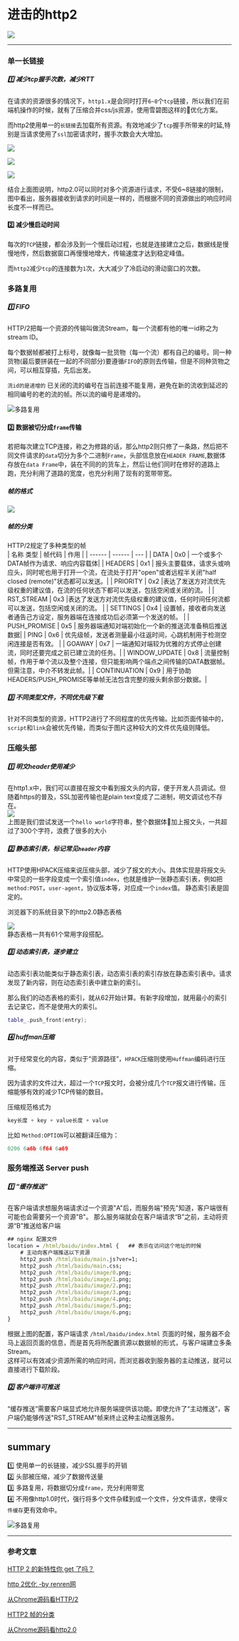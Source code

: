 # 进击的http2
![](/blog_assets/http2_cover.png)
___
### 单一长链接
##### 1️⃣ 减少tcp握手次数，减少RTT
在请求的资源很多的情况下，`http1.x`是会同时打开`6~8`个`tcp`链接，所以我们在前端机操作的时候，就有了压缩合并css/js资源，使用雪碧图这样的优化方案。   

而http2使用单一的`长链接`去加载所有资源。有效地减少了`tcp`握手所带来的时延,特别是当请求使用了`ssl`加密请求时，握手次数会大大增加。 
  

![](/blog_assets/http2_multiplex_1.png)

![](/blog_assets/http2_multiplex_2.png)

![](/blog_assets/timeline_detail.png)     

结合上面图说明，http2.0可以同时对多个资源进行请求，不受6~8链接的限制，图中看出，服务器接收到请求的时间是一样的，而根据不同的资源做出的响应时间长度不一样而已。 

#### 2️⃣ 减少慢启动时间
每次的`TCP`链接，都会涉及到一个慢启动过程，也就是连接建立之后，数据线是慢慢地传，然后数据窗口再慢慢地增大，传输速度才达到稳定峰值。

而`http2`减少`tcp`的连接数为`1`次，大大减少了冷启动的滑动窗口的次数。

### 多路复用     
##### 1️⃣ FIFO   
HTTP/2把每一个资源的传输叫做流Stream，每一个流都有他的唯一id称之为stream ID。

每个数据帧都被打上标号，就像每一批货物（每一个流）都有自己的编号。同一种货物(最后要拼装在一起的不同部分)要遵循`FIFO`的原则去传输，但是不同种货物之间，可以相互穿插，先后出发。  

`流id的是递增的` 
已关闭的流的编号在当前连接不能复用，避免在新的流收到延迟的相同编号的老的流的帧。所以流的编号是递增的。

![多路复用](/blog_assets/HTTP2_data_frame.png)     

#### 2️⃣ 数据被切分成`frame`传输   
若把每次建立TCP连接，称之为修路的话，那么http2则只修了一条路，然后把不同文件请求的`data`切分为多个二进制`Frame`，头部信息放在`HEADER FRAME`,数据体存放在`data Frame`中，装在不同的的货车上，然后让他们同时在修好的道路上跑，充分利用了道路的宽度，也充分利用了现有的宽带带宽。  

##### 帧的格式  
![](/blog_assets/http2_frame.png)   

##### 帧的分类
HTTP/2规定了多种类型的帧    
| 名称 类型 | 帧代码 | 作用 |
| ------ | ------ | ---  |
| DATA | 0x0 | 一个或多个DATA帧作为请求、响应内容载体|
| HEADERS | 0x1 | 报头主要载体，请求头或响应头，同时呢也用于打开一个流，在流处于打开"open"或者远程半关闭"half closed (remote)"状态都可以发送。|
| PRIORITY | 	0x2 |表达了发送方对流优先级权重的建议值，在流的任何状态下都可以发送，包括空闲或关闭的流。 |
| RST_STREAM | 0x3	 |表达了发送方对流优先级权重的建议值，任何时间任何流都可以发送，包括空闲或关闭的流。 |
| SETTINGS | 0x4	 | 设置帧，接收者向发送者通告己方设定，服务器端在连接成功后必须第一个发送的帧。 |
| PUSH_PROMISE | 0x5	 | 服务器端通知对端初始化一个新的推送流准备稍后推送数据|
| PING | 0x6	 | 优先级帧，发送者测量最小往返时间，心跳机制用于检测空闲连接是否有效。 |
| GOAWAY | 0x7	 | 一端通知对端较为优雅的方式停止创建流，同时还要完成之前已建立流的任务。|
| WINDOW_UPDATE | 0x8	 | 流量控制帧，作用于单个流以及整个连接，但只能影响两个端点之间传输的DATA数据帧。但需注意，中介不转发此帧。|
| CONTINUATION | 0x9	 | 用于协助HEADERS/PUSH_PROMISE等单帧无法包含完整的报头剩余部分数据。|
 	



  

##### 3️⃣ 不同类型文件，不同优先级下载 
针对不同类型的资源，HTTP2进行了不同程度的优先传输。比如页面传输中的，`script`和`link`会被优先传输，而类似于图片这种较大的文件优先级则降低。


### 压缩头部
##### 1️⃣ 明文header使用减少
在http1.x中，我们可以直接在报文中看到报文头的内容，便于开发人员调试。但随着https的普及，SSL加密传输也是plain text变成了二进制，明文调试也不存在。   
![](/blog_assets/http2.0_helloworld.png)  
上图是我们尝试发送一个`hello world`字符串，整个数据体加上报文头，一共超过了300个字符，浪费了很多的大小     



##### 2️⃣ 静态索引表，标记常见`header`内容
HTTP使用HPACK压缩来说压缩头部，减少了报文的大小。具体实现是将报文头中常见的一些字段变成一个索引值`index`，也就是维护一张静态索引表，例如把`method:POST`，`user-agent`，协议版本等，对应成一个`index`值。
静态索引表是固定的。    

浏览器下的系统目录下的http2.0静态表格

![](/blog_assets/http2_STATIC_TABLE.png)  
静态表格一共有61个常用字段搭配。



##### 3️⃣ 动态索引表，逐步建立
动态索引表功能类似于静态索引表，动态索引表的索引存放在静态索引表中。请求发现了新内容，则在动态索引表中建立新的索引。  

那么我们的动态表格的索引，就从62开始计算。有新字段增加，就用最小的索引去记录它，而不是使用大的索引。   

```cpp
table_.push_front(entry);
```

##### 4️⃣ huffman压缩
对于经常变化的内容，类似于“资源路径”，`HPACK`压缩则使用`Huffman`编码进行压缩。  

因为请求的文件过大，超过一个`TCP`报文时，会被分成几个`TCP`报文进行传输，压缩能够有效的减少TCP传输的数目。

压缩规范格式为
```cpp
key长度 + key + value长度 + value
```

比如 `Method:OPTION`可以被翻译压缩为：
```cpp
0206 6a6b 6f64 6a69
```



### 服务端推送 Server push
##### 1️⃣ “缓存推送”
在客户端请求想服务端请求过一个资源"A"后，而服务端"预先"知道，客户端很有可能也会需要另一个资源"B"。
那么服务端就会在客户端请求“B”之前，主动将资源“B”推送给客户端    
```bat
## nginx 配置文件
location = /html/baidu/index.html {   ## 表示在访问这个地址的时候
    # 主动向客户端推送以下资源   
    http2_push /html/baidu/main.js?ver=1;
    http2_push /html/baidu/main.css;
    http2_push /html/baidu/image/0.png;  
    http2_push /html/baidu/image/1.png;  
    http2_push /html/baidu/image/2.png;
    http2_push /html/baidu/image/3.png;
    http2_push /html/baidu/image/4.png;
    http2_push /html/baidu/image/5.png;
    http2_push /html/baidu/image/6.png;
}
```    
根据上图的配置，客户端请求 `/html/baidu/index.html`  页面的时候，服务器不会马上返回页面的信息，而是首先将所配置资源以数据帧的形式，与客户端建立多条Stream。  
这样可以有效减少资源所需的响应时间，而浏览器收到服务器的主动推送，就可以直接进行下载阶段。

##### 2️⃣ 客户端许可推送
“缓存推送”需要客户端显式地允许服务端提供该功能。即使允许了“主动推送”，客户端仍能够传送"RST_STREAM"帧来终止这种主动推送服务。
___
## summary
1️⃣ 使用单一的长链接，减少SSL握手的开销    
2️⃣ 头部被压缩，减少了数据传送量    
3️⃣ 多路复用，将数据切分成`frame`，充分利用带宽    
4️⃣ 不用像http1.0时代，强行将多个文件杂糅到成一个文件，分文件请求，使得`文件缓存`更有效命中。       

![多路复用](/blog_assets/http2_youdian.jpg)
___
### 参考文章
[HTTP 2 的新特性你 get 了吗？](https://zhuanlan.zhihu.com/p/26433450)   

[http 2优化 -by renren网](https://juejin.im/post/5aad47b1f265da23884cd5cb)   

[从Chrome源码看HTTP/2](https://juejin.im/post/5aad47b1f265da23884cd5cb)  

[HTTP2 帧的分类](https://blog.csdn.net/makenothing/article/details/53241399)   

[从Chrome源码看http2.0](https://juejin.im/post/5aad47b1f265da23884cd5cb)